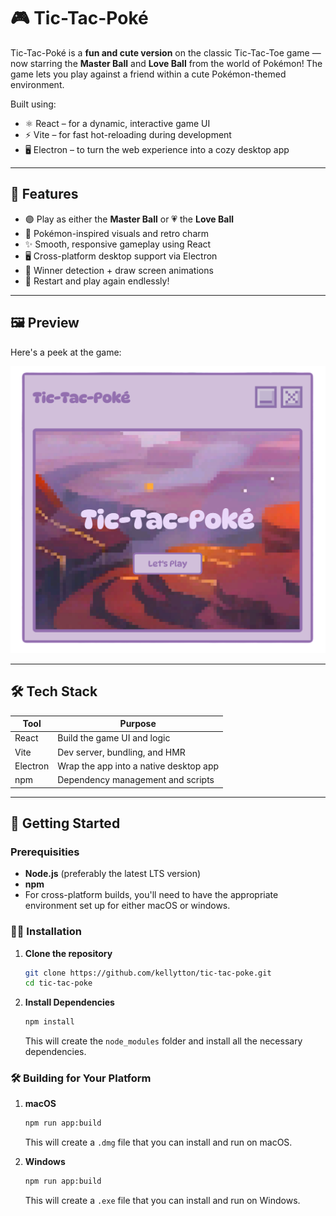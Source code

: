 # 🎮 Tic-Tac-Poké

Tic-Tac-Poké is a **fun and cute version** on the classic Tic-Tac-Toe game — now starring the **Master Ball** and **Love Ball** from the world of Pokémon! The game lets you play against a friend within a cute Pokémon-themed environment.

Built using:

- ⚛️ React – for a dynamic, interactive game UI
- ⚡ Vite – for fast hot-reloading during development
- 🖥️ Electron – to turn the web experience into a cozy desktop app

---

## 🌟 Features

- 🟣 Play as either the **Master Ball** or 💗 the **Love Ball**
- 🎨 Pokémon-inspired visuals and retro charm
- ✨ Smooth, responsive gameplay using React 
- 🖥️ Cross-platform desktop support via Electron
- 🎉 Winner detection + draw screen animations
- 🔁 Restart and play again endlessly!

---

## 🖼️ Preview

Here's a peek at the game:

![Game UI](./assets/mainmenu.png)

---

## 🛠️ Tech Stack

| Tool       | Purpose                              |
|------------|--------------------------------------|
| React      | Build the game UI and logic          |
| Vite       | Dev server, bundling, and HMR        |
| Electron   | Wrap the app into a native desktop app |
| npm        | Dependency management and scripts    |

---

## 🚀 Getting Started

### **Prerequisities**

- **Node.js** (preferably the latest LTS version)
- **npm**
- For cross-platform builds, you'll need to have the appropriate environment set up for either macOS or windows.

### 🧑‍💻 **Installation**

1. **Clone the repository**

    ```bash
    git clone https://github.com/kellytton/tic-tac-poke.git
    cd tic-tac-poke
    ```

2. **Install Dependencies**

    ```bash
    npm install
    ```
    This will create the `node_modules` folder and install all the necessary dependencies.

### 🛠️️ **Building for Your Platform**

1. **macOS**
    ```bash
    npm run app:build
    ```
    This will create a `.dmg` file that you can install and run on macOS.

2. **Windows**

    ```bash
    npm run app:build
    ```
    This will create a `.exe` file that you can install and run on Windows.
